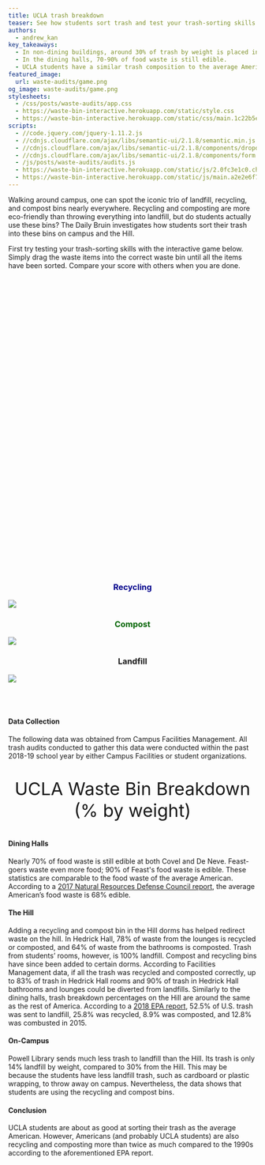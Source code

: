 ```yaml
---
title: UCLA trash breakdown
teaser: See how students sort trash and test your trash-sorting skills with a game
authors:
  - andrew_kan
key_takeaways:
  - In non-dining buildings, around 30% of trash by weight is placed in the landfill bin, 30% in the recycling bin, and 40% in the compost bin.
  - In the dining halls, 70-90% of food waste is still edible.
  - UCLA students have a similar trash composition to the average American.
featured_image:
  url: waste-audits/game.png
og_image: waste-audits/game.png
stylesheets:
  - /css/posts/waste-audits/app.css
  - https://waste-bin-interactive.herokuapp.com/static/style.css
  - https://waste-bin-interactive.herokuapp.com/static/css/main.1c22b5ee.chunk.css
scripts:
  - //code.jquery.com/jquery-1.11.2.js
  - //cdnjs.cloudflare.com/ajax/libs/semantic-ui/2.1.8/semantic.min.js
  - //cdnjs.cloudflare.com/ajax/libs/semantic-ui/2.1.8/components/dropdown.min.js
  - //cdnjs.cloudflare.com/ajax/libs/semantic-ui/2.1.8/components/form.min.js
  - /js/posts/waste-audits/audits.js
  - https://waste-bin-interactive.herokuapp.com/static/js/2.0fc3e1c0.chunk.js
  - https://waste-bin-interactive.herokuapp.com/static/js/main.a2e2e6f7.chunk.js
---
```


<script src="https://d3js.org/d3.v3.min.js"></script>

<p class="text">
  Walking around campus, one can spot the iconic trio of landfill, recycling, and compost bins nearly everywhere. Recycling and composting are more eco-friendly than throwing everything into landfill, but do students actually use these bins? The Daily Bruin investigates how students sort their trash into these bins on campus and the Hill.
</p>

<p class="text" id="interactive-introduction">
  First try testing your trash-sorting skills with the interactive game below. Simply drag the waste items into the correct waste bin until all the items have been sorted. Compare your score with others when you are done.
</p>

<br />

<div id="interactive">
  <br />
<div id="item-container">
    <div class="item-item" id="item0"></div>
    <div class="item-item" id="item1"></div>
    <div class="item-item" id="item2"></div>
    <div class="item-item" id="item3"></div>
    <div class="item-item" id="item4"></div>
    <div class="item-item" id="item5"></div>
    <div class="item-item" id="item6"></div>
    <div class="item-item" id="item7"></div>
    <div class="item-item" id="item8"></div>
    <div class="item-item" id="item9"></div>
    <div class="item-item" id="item10"></div>
    <div class="item-item" id="item11"></div>
  </div><br /><br /><br /><br /><br /><br /><br /><br /><br /><br /><br class="hidden-br" /><br class="hidden-br" /><br
    class="hidden-br" /><br class="hidden-br" /><br class="hidden-br" /><br class="hidden-mobile-br" /><br
    class="hidden-mobile-br" /><br class="hidden-mobile-br" /><br class="hidden-mobile-br" /><br
    class="hidden-hidden-br" /><br class="hidden-hidden-br" /><br class="hidden-hidden-br" /><br
    class="hidden-hidden-br" /><br class="hidden-hidden-br" /><br class="hidden-hidden-br" /><br
    class="hidden-hidden-br" /><br class="hidden-hidden-br" /><br class="hidden-hidden-br" /><br
    class="hidden-hidden-hidden-br" /><br class="hidden-hidden-hidden-br" /><br class="hidden-hidden-hidden-br" /><br
    class="hidden-hidden-hidden-br" /><br class="hidden-hidden-hidden-br" />
  <div class="bin">
    <div id="recyclingbin" class="bin-item bin-one">
      <h3 style="text-align:center;color:#00008b">Recycling</h3><img class="bin-img" src="https://waste-bin-interactive.herokuapp.com/static/images/recyclingbin.png" />
      <div id="bin1"></div>
    </div>
    <div id="compostbin" class="bin-item bin-two">
      <h3 style="text-align:center;color:#006400">Compost</h3><img class="bin-img" src="https://waste-bin-interactive.herokuapp.com/static/images/compostbin.png" />
      <div id="bin2"></div>
    </div>
    <div id="landfillbin" class="bin-item bin-three">
      <h3 style="text-align:center">Landfill</h3><img class="bin-img" src="https://waste-bin-interactive.herokuapp.com/static/images/landfillbin.png" />
      <div id="bin3"></div>
    </div>
  </div><br /><br />
  <script>
    ! function (l) {
      function e(e) {
        for (var r, t, n = e[0], o = e[1], u = e[2], f = 0, i = []; f < n.length; f++) t = n[f], p[t] && i.push(p[t][
          0]), p[t] = 0;
        for (r in o) Object.prototype.hasOwnProperty.call(o, r) && (l[r] = o[r]);
        for (s && s(e); i.length;) i.shift()();
        return c.push.apply(c, u || []), a()
      }

      function a() {
        for (var e, r = 0; r < c.length; r++) {
          for (var t = c[r], n = !0, o = 1; o < t.length; o++) {
            var u = t[o];
            0 !== p[u] && (n = !1)
          }
          n && (c.splice(r--, 1), e = f(f.s = t[0]))
        }
        return e
      }
      var t = {},
        p = {
          1: 0
        },
        c = [];

      function f(e) {
        if (t[e]) return t[e].exports;
        var r = t[e] = {
          i: e,
          l: !1,
          exports: {}
        };
        return l[e].call(r.exports, r, r.exports, f), r.l = !0, r.exports
      }
      f.m = l, f.c = t, f.d = function (e, r, t) {
        f.o(e, r) || Object.defineProperty(e, r, {
          enumerable: !0,
          get: t
        })
      }, f.r = function (e) {
        "undefined" != typeof Symbol && Symbol.toStringTag && Object.defineProperty(e, Symbol.toStringTag, {
          value: "Module"
        }), Object.defineProperty(e, "__esModule", {
          value: !0
        })
      }, f.t = function (r, e) {
        if (1 & e && (r = f(r)), 8 & e) return r;
        if (4 & e && "object" == typeof r && r && r.__esModule) return r;
        var t = Object.create(null);
        if (f.r(t), Object.defineProperty(t, "default", {
            enumerable: !0,
            value: r
          }), 2 & e && "string" != typeof r)
          for (var n in r) f.d(t, n, function (e) {
            return r[e]
          }.bind(null, n));
        return t
      }, f.n = function (e) {
        var r = e && e.__esModule ? function () {
          return e.default
        } : function () {
          return e
        };
        return f.d(r, "a", r), r
      }, f.o = function (e, r) {
        return Object.prototype.hasOwnProperty.call(e, r)
      }, f.p = "/";
      var r = window.webpackJsonp = window.webpackJsonp || [],
        n = r.push.bind(r);
      r.push = e, r = r.slice();
      for (var o = 0; o < r.length; o++) e(r[o]);
      var s = n;
      a()
    }([])

  </script>
</div>

<br />

#### Data Collection

<p>The following data was obtained from Campus Facilities Management. All trash audits conducted to gather this data were conducted within the past 2018-19 school year by either Campus Facilities or student organizations.</p>

 <div id="title">
    <p style="font-size: 36px; text-align: center">UCLA Waste Bin Breakdown (% by weight)</p>
  </div>
  <div id="dropdown-menu"></div>
  <div class="graph-container">
    <div id="landfillGraph"></div>
    <div id="recyclingGraph"></div>
    <div id="compostGraph"></div>
  </div>

#### Dining Halls

  <p className="text">Nearly 70% of food waste is still edible at both Covel and De Neve. Feast-goers waste even more food; 90% of Feast's food waste is edible. These statistics are comparable to the food waste of the average American. According to a <a href="https://www.nrdc.org/sites/default/files/food-waste-city-level-report.pdf">2017 Natural Resources Defense Council report</a>, the average American’s food waste is 68% edible.</p>

 <!--  <p>(Insert picture of zero food waste initiative here)</p> -->

#### The Hill

<p className="text">Adding a recycling and compost bin in the Hill dorms has helped redirect waste on the hill. In Hedrick Hall, 78% of waste from the lounges is recycled or composted, and 64% of waste from the bathrooms is composted. Trash from students’ rooms, however, is 100% landfill. Compost and recycling bins have since been added to certain dorms. According to Facilities Management data, if all the trash was recycled and composted correctly, up to 83% of trash in Hedrick Hall rooms and 90% of trash in Hedrick Hall bathrooms and lounges could be diverted from landfills. Similarly to the dining halls, trash breakdown percentages on the Hill are around the same as the rest of America. According to a <a href="https://www.epa.gov/facts-and-figures-about-materials-waste-and-recycling/national-overview-facts-and-figures-materials">2018 EPA report</a>, 52.5% of U.S. trash was sent to landfill, 25.8% was recycled, 8.9% was composted, and 12.8% was combusted in 2015.
  </p>

  <!-- <p>(insert picture of bins in lounge here)</p> -->

#### On-Campus

  <p className="text">Powell Library sends much less trash to landfill than the Hill. Its trash is only 14% landfill by weight, compared to 30% from the Hill. This may be because the students have less landfill trash, such as cardboard or plastic wrapping, to throw away on campus. Nevertheless, the data shows that students are using the recycling and compost bins. </p>

  <!-- <p>(insert picture of bins that tell you what to place your trash in here)</p> -->

#### Conclusion

  <p className="text">UCLA students are about as good at sorting their trash as the average American. However, Americans (and probably UCLA students) are also recycling and composting more than twice as much compared to the 1990s according to the aforementioned EPA report.
</p>
